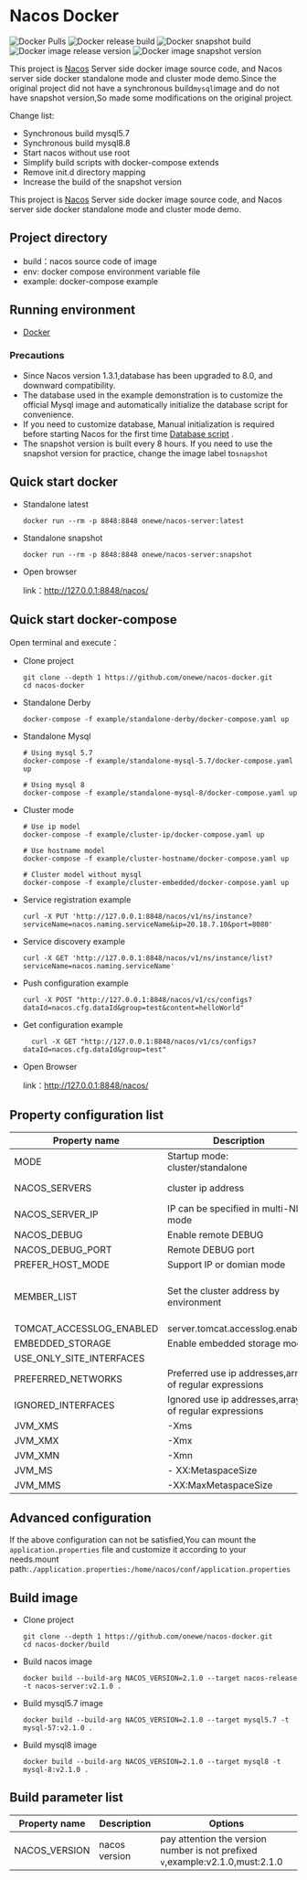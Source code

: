# Nacos Docker

![Docker Pulls](https://img.shields.io/docker/pulls/onewe/nacos-server)
![Docker release build](https://img.shields.io/github/workflow/status/onewe/nacos-docker/Publish%20Docker%20release%20image?label=nacos-release-build)
![Docker snapshot build](https://img.shields.io/github/workflow/status/onewe/nacos-docker/Publish%20Docker%20snapshot%20image?label=nacos-snapshot-build)
![Docker image release version](https://img.shields.io/docker/v/onewe/nacos-server/v2.1.0)
![Docker image snapshot version](https://img.shields.io/docker/v/onewe/nacos-server/snapshot)

This project is [Nacos](https://github.com/alibaba/nacos) Server side docker image source code, and Nacos server side docker standalone mode and cluster mode demo.Since the original project did not have a synchronous build`mysql`image
and do not have snapshot version,So made some modifications on the original project.

Change list:

- Synchronous build mysql5.7
- Synchronous build mysql8.8
- Start nacos without use root
- Simplify build scripts with docker-compose extends
- Remove init.d directory mapping
- Increase the build of the snapshot version

This project is [Nacos](https://github.com/alibaba/nacos) Server side docker image source code, and Nacos server side docker standalone mode and cluster mode demo.

## Project directory

* build：nacos source code of image
* env: docker compose environment variable file
* example: docker-compose example

## Running environment

* [Docker](https://www.docker.com/)

### Precautions

* Since Nacos version 1.3.1,database has been upgraded to 8.0, and downward compatibility.
* The database used in the example demonstration is to customize the official Mysql image and automatically initialize the database script for convenience.
* If you need to customize database,
  Manual initialization is required before starting Nacos for the first time [Database script](https://github.com/alibaba/nacos/blob/develop/distribution/conf/nacos-mysql.sql) .
* The snapshot version is built every 8 hours. If you need to use the snapshot version for practice, change the image label to`snapshot`

## Quick start docker

* Standalone latest
  
  ```shell
  docker run --rm -p 8848:8848 onewe/nacos-server:latest
  ```

* Standalone snapshot
  
  ```shell
  docker run --rm -p 8848:8848 onewe/nacos-server:snapshot
  ```

* Open browser
  
  link：http://127.0.0.1:8848/nacos/

## Quick start docker-compose

Open terminal and execute：

* Clone project
  
  ```shell
  git clone --depth 1 https://github.com/onewe/nacos-docker.git
  cd nacos-docker
  ```

* Standalone Derby
  
  ```shell
  docker-compose -f example/standalone-derby/docker-compose.yaml up
  ```

* Standalone Mysql
  
  ```shell
  # Using mysql 5.7
  docker-compose -f example/standalone-mysql-5.7/docker-compose.yaml up
  
  # Using mysql 8
  docker-compose -f example/standalone-mysql-8/docker-compose.yaml up
  ```

* Cluster mode
  
  ```shell
  # Use ip model
  docker-compose -f example/cluster-ip/docker-compose.yaml up
  
  # Use hostname model
  docker-compose -f example/cluster-hostname/docker-compose.yaml up
  
  # Cluster model without mysql
  docker-compose -f example/cluster-embedded/docker-compose.yaml up 
  ```

* Service registration example
  
  ```shell
  curl -X PUT 'http://127.0.0.1:8848/nacos/v1/ns/instance?serviceName=nacos.naming.serviceName&ip=20.18.7.10&port=8080'
  ```

* Service discovery example
  
  ```shell
  curl -X GET 'http://127.0.0.1:8848/nacos/v1/ns/instance/list?serviceName=nacos.naming.serviceName'
  ```

* Push configuration example
  
  ```shell
  curl -X POST "http://127.0.0.1:8848/nacos/v1/cs/configs?dataId=nacos.cfg.dataId&group=test&content=helloWorld"
  ```

* Get configuration example
  
  ```shell
    curl -X GET "http://127.0.0.1:8848/nacos/v1/cs/configs?dataId=nacos.cfg.dataId&group=test"
  ```

* Open Browser
  
  link：http://127.0.0.1:8848/nacos/

## Property configuration list

| Property name            | Description                                             | Options                                                                                                     |
|--------------------------|---------------------------------------------------------|-------------------------------------------------------------------------------------------------------------|
| MODE                     | Startup mode: cluster/standalone                        | cluster/standalone default **standalone**                                                                   |
| NACOS_SERVERS            | cluster ip address                                      | p1:port1 space ip2:port2 space ip3:port3                                                                    |
| NACOS_SERVER_IP          | IP can be specified in multi-NIC mode                   | default is empty,no configured                                                                              |
| NACOS_DEBUG              | Enable remote DEBUG                                     | y/n default :n, default debug port:9555                                                                     |
| NACOS_DEBUG_PORT         | Remote DEBUG port                                       | default :9555                                                                                               |
| PREFER_HOST_MODE         | Support IP or domian mode                               | hostname/ip default**IP**                                                                                   |
| MEMBER_LIST              | Set the cluster address by environment                  | example:192.168.16.101:8847?raft_port=8807,192.168.16.101?raft_port=8808,192.168.16.101:8849?raft_port=8809 |
| TOMCAT_ACCESSLOG_ENABLED | server.tomcat.accesslog.enabled                         | default :false                                                                                              |
| EMBEDDED_STORAGE         | Enable embedded storage mode                            | `true/false` default : true                                                                                 |
| USE_ONLY_SITE_INTERFACES |                                                         | true/false default false                                                                                    |
| PREFERRED_NETWORKS       | Preferred use ip addresses,array of regular expressions | no configured default empty                                                                                 |
| IGNORED_INTERFACES       | Ignored use ip addresses,array of regular expressions   | no configured default empty                                                                                                     |
| JVM_XMS                  | -Xms                                                    | default :1g                                                                                                      |
| JVM_XMX                  | -Xmx                                                    | default :1g                                                                                                      |
| JVM_XMN                  | -Xmn                                                    | 512m                                                                                                        |
| JVM_MS                   | - XX:MetaspaceSize                                      | default :128m                                                                                                    |
| JVM_MMS                  | -XX:MaxMetaspaceSize                                    | default :320m                                                                                                    |

## Advanced configuration

If the above configuration can not be satisfied,You can mount the `application.properties` file and customize it according to your needs.mount path:`./application.properties:/home/nacos/conf/application.properties`

## Build image

* Clone project
  
  ```shell
  git clone --depth 1 https://github.com/onewe/nacos-docker.git
  cd nacos-docker/build
  ```

* Build nacos image
  
  ```shell
  docker build --build-arg NACOS_VERSION=2.1.0 --target nacos-release -t nacos-server:v2.1.0 .
  ```

* Build mysql5.7 image
  
  ```shell
  docker build --build-arg NACOS_VERSION=2.1.0 --target mysql5.7 -t mysql-57:v2.1.0 .
  ```

* Build mysql8 image
  
  ```shell
  docker build --build-arg NACOS_VERSION=2.1.0 --target mysql8 -t mysql-8:v2.1.0 .
  ```

## Build parameter list

| Property name          | Description   | Options                                                                        |
| ------------- |---------------|--------------------------------------------------------------------------------|
| NACOS_VERSION | nacos version | pay attention the version number is not prefixed `v`,example:v2.1.0,must:2.1.0 |
